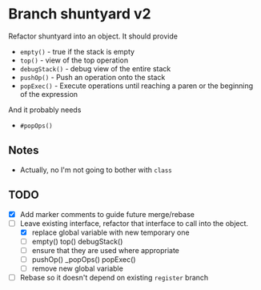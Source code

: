 # Branch shuntyard v2

Refactor shuntyard into an object. It should provide

- `empty()` - true if the stack is empty
- `top()` - view of the top operation
- `debugStack()` - debug view of the entire stack
- `pushOp()` - Push an operation onto the stack
- `popExec()` - Execute operations until reaching a paren or the beginning of the expression

And it probably needs

- `#popOps()`

## Notes

- Actually, no I'm not going to bother with `class`

## TODO

-  [X]  Add marker comments to guide future merge/rebase
-  [ ]  Leave existing interface, refactor that interface to call into the object.
    -  [X]  replace global variable with new temporary one
    -  [ ]  empty() top() debugStack()
    -  [ ]  ensure that they are used where appropriate
    -  [ ]  pushOp() _popOps() popExec()
    -  [ ]  remove new global variable
-  [ ]  Rebase so it doesn't depend on existing `register` branch 